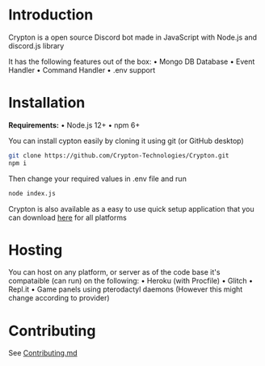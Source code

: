 # Introduction

Crypton is a open source Discord bot made in JavaScript with Node.js and discord.js library

It has the following features out of the box:
• Mongo DB Database
• Event Handler
• Command Handler
• .env support

# Installation

**Requirements:**
• Node.js 12+
• npm 6+

You can install cypton easily by cloning it using git (or GitHub desktop)

```bash
git clone https://github.com/Crypton-Technologies/Crypton.git
npm i
```

Then change your required values in .env file and run

```bash
node index.js
```

Crypton is also available as a easy to use quick setup application that you can download [here](https://github.com/crypton-technologies/crypton-desktop) for all platforms

# Hosting

You can host on any platform, or server as of the code base it's compataible (can run) on the following:
• Heroku (with Procfile)
• Glitch 
• Repl.it
• Game panels using pterodactyl daemons (However this might change according to provider)

# Contributing
See [Contributing.md](https://github.com/crypton-technologies/crypton/contributing.md)
